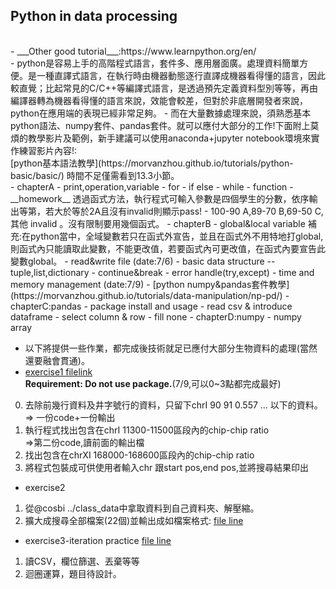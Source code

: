 <h2 id='python-p'>Python in data processing</h2><br/>
- ___Other good tutorial___:https://www.learnpython.org/en/
<br>
- python是容易上手的高階程式語言，套件多、應用層面廣。處理資料簡單方便。是一種直譯式語言，在執行時由機器動態逐行直譯成機器看得懂的語言，因此較直覺；比起常見的C/C++等編譯式語言，是透過預先定義資料型別等等，再由編譯器轉為機器看得懂的語言來說，效能會較差，但對於非底層開發者來說，python在應用端的表現已經非常足夠。
- 而在大量數據處理來說，須熟悉基本python語法、numpy套件、pandas套件。就可以應付大部分的工作!下面附上莫煩的教學影片及範例，新手建議可以使用anaconda+jupyter notebook環境來實作練習影片內容!:<br />
[python基本語法教學](https://morvanzhou.github.io/tutorials/python-basic/basic/) 時間不足僅需看到13.3小節。<br />
- chapterA
    - print,operation,variable
    - for
    - if else
    - while
    - function
    - __homework__
      透過函式方法，執行程式可輸入參數是四個學生的分數，依序輸出等第，若大於等於2A且沒有invalid則顯示pass!
    -  100-90 A,89-70 B,69-50 C,其他 invalid 。沒有限制要用幾個函式。
- chapterB
    - global&local variable
      補充:在python當中，全域變數若只在函式外宣告，並且在函式外不用特地打global,則函式內只能讀取此變數，不能更改值，若要函式內可更改值，在函式內要宣告此變數global。
    - read&write file (date:7/6)
    - basic data structure -- tuple,list,dictionary
    - continue&break
    - error handle(try,except) 
    - time and memory management (date:7/9)
- [python numpy&pandas套件教學](https://morvanzhou.github.io/tutorials/data-manipulation/np-pd/)
- chapterC:pandas 
    - package install and usage
    - read csv & introduce dataframe
    - select column & row
    - fill none
- chapterD:numpy
    - numpy array 

- 以下將提供一些作業，都完成後技術就足已應付大部分生物資料的處理(當然還要融會貫通)。
- [exercise1 filelink](https://drive.google.com/file/d/1EzioIk9BDTVrimi0Vs6f0K-f8GJXM9E4/view?usp=sharing)<br />
__Requirement: Do not use package.__(7/9,可以0~3點都完成最好)
0. 去除前幾行資料及井字號行的資料，只留下chrI 90 91 0.557 ... 以下的資料。 => 一份code+一份輸出
1. 執行程式找出包含在chrI 11300-11500區段內的chip-chip ratio<br /> =>第二份code,讀前面的輸出檔
2. 找出包含在chrXI 168000-168600區段內的chip-chip ratio<br />
3. 將程式包裝成可供使用者輸入chr 跟start pos,end pos,並將搜尋結果印出<br />
- exercise2
1. 從@cosbi ../class_data中拿取資料到自己資料夾、解壓縮。
2. 擴大成搜尋全部檔案(22個)並輸出成如檔案格式: [file line](https://drive.google.com/file/d/1QhZeocW-lm3ittobbDkxJzVQBSCtfUHm/view?usp=sharing)
- exercise3-iteration practice
[file line](https://drive.google.com/file/d/1rgvcECZYZqb4BGOL5pR1asQ1JudwFMJ2/view?usp=sharing)
1. 讀CSV，欄位篩選、丟棄等等
2. 迴圈運算，題目待設計。
